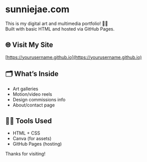 # sunniejae.com

This is my digital art and multimedia portfolio! 🎨✨  
Built with basic HTML and hosted via GitHub Pages.

## 🌐 Visit My Site
[https://yourusername.github.io](https://yourusername.github.io)

## 🗂️ What’s Inside
- Art galleries
- Motion/video reels
- Design commissions info
- About/contact page

## 👩‍🎨 Tools Used
- HTML + CSS
- Canva (for assets)
- GitHub Pages (hosting)

Thanks for visiting!
